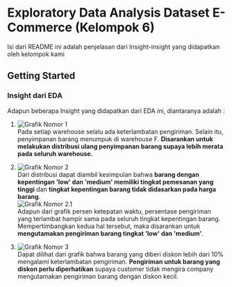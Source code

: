 # Exploratory Data Analysis Dataset E-Commerce (Kelompok 6)

Isi dari README ini adalah penjelasan dari Insight-insight yang didapatkan oleh kelompok kami
## Getting Started

### Insight dari EDA
Adapun beberapa Insight yang didapatkan dari EDA ini, diantaranya adalah :

1. ![Grafik Nomor 1](Downloads/download.png) <br>
Pada setiap warehouse selalu ada keterlambatan pengiriman. Selain itu, penyimpanan barang menumpuk di warehouse F. **Disarankan untuk melakukan distribusi ulang penyimpanan barang supaya lebih merata pada seluruh warehouse.**

2. ![Grafik Nomor 2](Downloads/download(1).png)<br>
Dari distribusi dapat diambil kesimpulan bahwa **barang dengan kepentingan 'low' dan 'medium' memiliki tingkat pemesanan yang tinggi** dan **tingkat kepentingan barang tidak didasarkan pada harga barang**. <br>
![Grafik Nomor 2.1](Downloads/download(2).png)<br>
Adapun dari grafik persen ketepatan waktu, persentase pengiriman yang terlambat hampir sama pada seluruh tingkat kepentingan barang. <br>
Mempertimbangkan kedua hal tersebut, maka disarankan untuk **mengutamakan pengiriman barang tingkat 'low' dan 'medium'**.

3. ![Grafik Nomor 3](Downloads/download(3).png)<br>
Dapat dilihat dari grafik bahwa barang yang diberi diskon lebih dari 10% mengalami keterlambatan pengiriman. **Pengiriman untuk barang yang diskon perlu diperhatikan** supaya customer tidak mengira company mengutamakan pengiriman barang dengan diskon kecil.